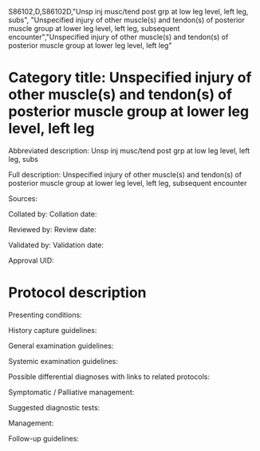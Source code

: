 S86102,D,S86102D,"Unsp inj musc/tend post grp at low leg level, left leg, subs", "Unspecified injury of other muscle(s) and tendon(s) of posterior muscle group at lower leg level, left leg, subsequent encounter","Unspecified injury of other muscle(s) and tendon(s) of posterior muscle group at lower leg level, left leg"
# Category title: Unspecified injury of other muscle(s) and tendon(s) of posterior muscle group at lower leg level, left leg

Abbreviated description: Unsp inj musc/tend post grp at low leg level, left leg, subs

Full description: Unspecified injury of other muscle(s) and tendon(s) of posterior muscle group at lower leg level, left leg, subsequent encounter

Sources:

Collated by:
Collation date:

Reviewed by:
Review date:

Validated by:
Validation date:

Approval UID:

# Protocol description

Presenting conditions:

History capture guidelines:

General examination guidelines:

Systemic examination guidelines:

Possible differential diagnoses with links to related protocols:

Symptomatic / Palliative management:

Suggested diagnostic tests:

Management:

Follow-up guidelines:
